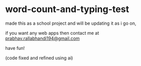 # word-count-and-typing-test

made this as a school project and will be updating it as i go on, 

if you want any web apps then contact me at prabhav.rallabhandi194@gmail.com

have fun!

(code fixed and refined using ai)

